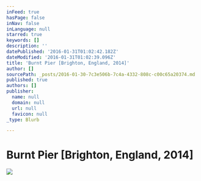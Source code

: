 ```yaml
---
inFeed: true
hasPage: false
inNav: false
inLanguage: null
starred: true
keywords: []
description: ''
datePublished: '2016-01-31T01:02:42.182Z'
dateModified: '2016-01-31T01:02:39.096Z'
title: 'Burnt Pier [Brighton, England, 2014]'
author: []
sourcePath: _posts/2016-01-30-7c3e506b-7c4a-4332-808c-c00c65a20374.md
published: true
authors: []
publisher:
  name: null
  domain: null
  url: null
  favicon: null
_type: Blurb

---
```

# Burnt Pier \[Brighton, England, 2014\]
![](https://the-grid-user-content.s3-us-west-2.amazonaws.com/370b63f5-cc47-4176-baef-c4e7e695f731.jpg)